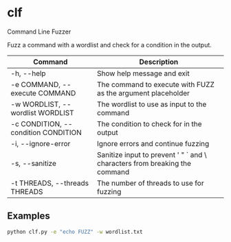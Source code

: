 # clf
Command Line Fuzzer

Fuzz a command with a wordlist and check for a condition in the output.

| Command | Description |
| ------- | ----------- |
| -h, --help | Show help message and exit |
| -e COMMAND, --execute COMMAND | The command to execute with FUZZ as the argument placeholder |
| -w WORDLIST, --wordlist WORDLIST | The wordlist to use as input to the command |
| -c CONDITION, --condition CONDITION | The condition to check for in the output |
| -i, --ignore-error | Ignore errors and continue fuzzing |
| -s, --sanitize | Sanitize input to prevent ' " ` and \ characters from breaking the command |
| -t THREADS, --threads THREADS | The number of threads to use for fuzzing |

## Examples
```bash
python clf.py -e "echo FUZZ" -w wordlist.txt 
```
